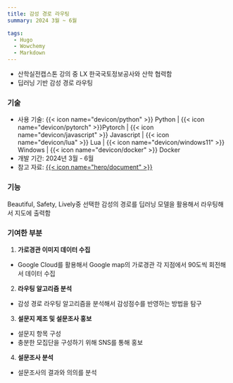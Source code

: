 ```yaml
---
title: 감성 경로 라우팅
summary: 2024 3월 ~ 6월

tags:
  - Hugo
  - Wowchemy
  - Markdown
---
```


- 산학실전캡스톤 강의 중 LX 한국국토정보공사와 산학 협력함
- 딥러닝 기반 감성 경로 라우팅

### 기술

- 사용 기술: {{< icon name="devicon/python" >}} Python | {{< icon name="devicon/pytorch" >}}Pytorch | {{< icon name="devicon/javascript" >}} Javascript | {{< icon name="devicon/lua" >}} Lua | {{< icon name="devicon/windows11" >}} Windows | {{< icon name="devicon/docker" >}} Docker
- 개발 기간: 2024년 3월 - 6월
- 참고 자료: [{{< icon name="hero/document" >}}](report.pdf)

### 기능

Beautiful, Safety, Lively중 선택한 감성의 경로를 딥러닝 모델을 활용해서 라우팅해서 지도에 출력함

### 기여한 부분

1. **가로경관 이미지 데이터 수집**

- Google Cloud를 활용해서 Google map의 가로경관 각 지점에서 90도씩 회전해서 데이터 수집

2. **라우팅 알고리즘 분석**

- 감성 경로 라우팅 알고리즘을 분석해서 감성점수를 반영하는 방법을 탐구

3. **설문지 제조 및 설문조사 홍보**

- 설문지 항목 구성
- 충분한 모집단을 구성하기 위해 SNS를 통해 홍보

4. **설문조사 분석**

- 설문조사의 결과와 의의를 분석
